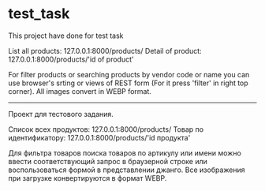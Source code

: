 # test_task
This project have done for test task

List all products: 127.0.0.1:8000/products/
Detail of product: 127.0.0.1:8000/products/'id of product'

For filter products or searching products by vendor code or name you can use browser's srting or views of REST form (For it press 'filter' in right top corner).
All images convert in WEBP format.

------------------------------

Проект для тестового задания.

Список всех продуктов: 127.0.0.1:8000/products/
Товар по идентификатору: 127.0.0.1:8000/products/'id продукта'

Для фильтра товаров поиска товаров по артикулу или имени можно ввести соответствующий запрос в браузерной строке или воспользоваться формой в представлении джанго.
Все изображения при загрузке конвертируются в формат WEBP.
